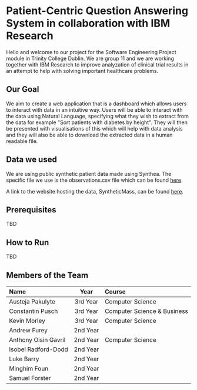 # Patient-Centric Question Answering System in collaboration with IBM Research

Hello and welcome to our project for the Software Engineering Project module in Trinity College Dublin. We are group 11 and we are working together with IBM Research to improve analyzation of clinical trial results in an attempt to help with solving important healthcare problems.

## Our Goal

We aim to create a web application that is a dashboard which allows users to interact with data in an intuitive way. Users will be able to interact with the data using Natural Language, specifying what they wish to extract from the data for example "Sort patients with diabetes by height". They will then be presented with visualisations of this which will help with data analysis and they will also be able to download the extracted data in a human readable file.

## Data we used

We are using public synthetic patient data made using Synthea. The specific file we use is the observations.csv file which can be found [here](https://synthetichealth.github.io/synthea-sample-data/downloads/synthea_sample_data_csv_apr2020.zip).

A link to the website hosting the data, SyntheticMass, can be found [here](https://synthea.mitre.org/).

## Prerequisites

TBD

## How to Run

TBD

## Members of the Team
| Name                  | Year        | Course                        |
| :---                  |    :----:   | :---                          |
| Austeja Pakulyte      | 3rd Year    | Computer Science              |
| Constantin Pusch      | 3rd Year    | Computer Science & Business   |
| Kevin Morley          | 3rd Year    | Computer Science              |
| Andrew Furey          | 2nd Year    | |
| Anthony Oisin Gavril  | 2nd Year    | Computer Science              |
| Isobel Radford-Dodd   | 2nd Year    | |
| Luke Barry            | 2nd Year    | |
| Minghim Foun          | 2nd Year    | |
| Samuel Forster        | 2nd Year    | |

